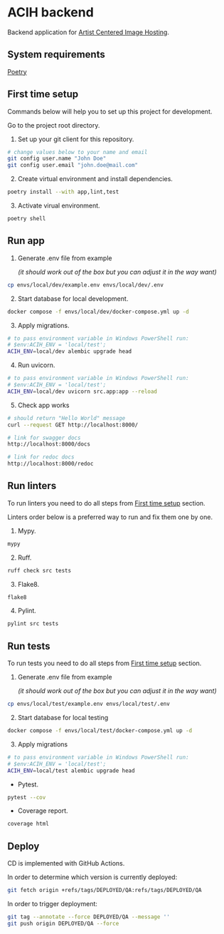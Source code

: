 # ACIH backend

Backend application for [Artist Centered Image Hosting](https://github.com/fenya123/bingin).


## System requirements

[Poetry](https://python-poetry.org/docs/#installation)


## First time setup

Commands below will help you to set up this project for development.

Go to the project root directory.

1. Set up your git client for this repository.
```bash
# change values below to your name and email
git config user.name "John Doe"
git config user.email "john.doe@mail.com"
```

2. Create virtual environment and install dependencies.
```bash
poetry install --with app,lint,test
```

3. Activate virual environment.
```bash
poetry shell
```


## Run app

1. Generate .env file from example

   _(it should work out of the box but you can adjust it in the way want)_
```bash
cp envs/local/dev/example.env envs/local/dev/.env
```

2. Start database for local development.
```bash
docker compose -f envs/local/dev/docker-compose.yml up -d
```

3. Apply migrations.
```bash
# to pass environment variable in Windows PowerShell run:
# $env:ACIH_ENV = 'local/test';
ACIH_ENV=local/dev alembic upgrade head
```

4. Run uvicorn.
```bash
# to pass environment variable in Windows PowerShell run:
# $env:ACIH_ENV = 'local/test';
ACIH_ENV=local/dev uvicorn src.app:app --reload
```

5. Check app works
```bash
# should return "Hello World" message
curl --request GET http://localhost:8000/

# link for swagger docs
http://localhost:8000/docs

# link for redoc docs
http://localhost:8000/redoc
```



## Run linters

To run linters you need to do all steps from [First time setup](#first-time-setup) section.

Linters order below is a preferred way to run and fix them one by one.

1. Mypy.
```bash
mypy
```

2. Ruff.
```bash
ruff check src tests
```

3. Flake8.
```bash
flake8
```

4. Pylint.
```bash
pylint src tests
```


## Run tests

To run tests you need to do all steps from [First time setup](#first-time-setup) section.

1. Generate .env file from example

   _(it should work out of the box but you can adjust it in the way want)_
```bash
cp envs/local/test/example.env envs/local/test/.env
```

2. Start database for local testing
```bash
docker compose -f envs/local/test/docker-compose.yml up -d
```

3. Apply migrations
```bash
# to pass environment variable in Windows PowerShell run:
# $env:ACIH_ENV = 'local/test';
ACIH_ENV=local/test alembic upgrade head
```

- Pytest.
```bash
pytest --cov
```

- Coverage report.
```bash
coverage html
```


## Deploy

CD is implemented with GitHub Actions.

In order to determine which version is currently deployed:
```bash
git fetch origin +refs/tags/DEPLOYED/QA:refs/tags/DEPLOYED/QA
```

In order to trigger deployment:
```bash
git tag --annotate --force DEPLOYED/QA --message ''
git push origin DEPLOYED/QA --force
```
